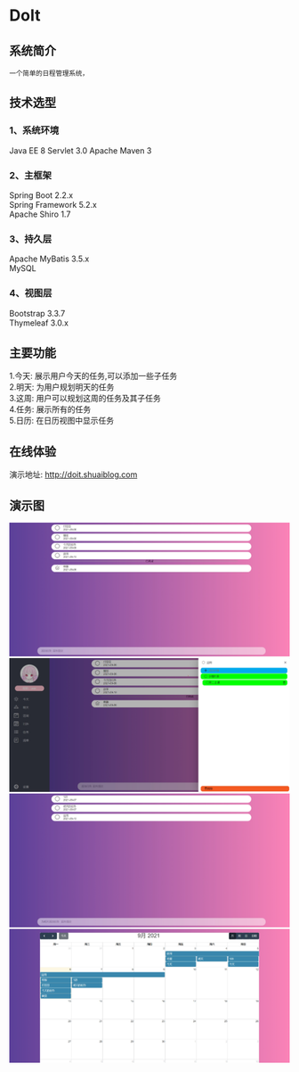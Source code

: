 # DoIt

## 系统简介

    一个简单的日程管理系统，

## 技术选型

### 1、系统环境

Java EE 8 
Servlet 3.0 
Apache Maven 3

### 2、主框架

Spring Boot 2.2.x   
Spring Framework 5.2.x  
Apache Shiro 1.7

### 3、持久层

Apache MyBatis 3.5.x    
MySQL

### 4、视图层

Bootstrap 3.3.7     
Thymeleaf 3.0.x

## 主要功能

1.今天: 展示用户今天的任务,可以添加一些子任务   
2.明天: 为用户规划明天的任务   
3.这周: 用户可以规划这周的任务及其子任务   
4.任务: 展示所有的任务   
5.日历: 在日历视图中显示任务

## 在线体验

演示地址: http://doit.shuaiblog.com

## 演示图

![](public/img/img.png)
![](public/img/img_1.png)
![](public/img/img_2.png)
![](public/img/img_3.png)
